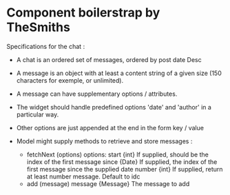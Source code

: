 # Component boilerstrap by TheSmiths


Specifications for the chat :

- A chat is an ordered set of messages, ordered by post date Desc
- A message is an object with at least a content string of a given size (150 characters for exemple, or unlimited).
- A message can have supplementary options / attributes.
- The widget should handle predefined options 'date' and 'author' in a particular way. 
- Other options are just appended at the end in the form key / value 

- Model might supply methods to retrieve and store messages :
    - fetchNext (options)
        options:
            start {int} <optional> If supplied, should be the index of the first message
            since {Date} <optional> If supplied, the index of the first message since the
            supplied date
            number {int} <optional> If supplied, return at least number message. Default to idc
    - add (message) 
        message {Message} The message to add 
